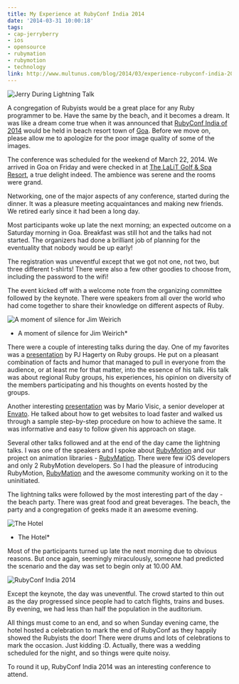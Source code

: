 ```yaml
---
title: My Experience at RubyConf India 2014
date: '2014-03-31 10:00:18'
tags:
- cap-jerryberry
- ios
- opensource
- rubymation
- rubymotion
- technology
link: http://www.multunus.com/blog/2014/03/experience-rubyconf-india-2014/
---
```


![Jerry During Lightning Talk](http://www.multunus.com/wp-content/uploads/2014/03/ii_14507c4d213f194a.jpeg)

A congregation of Rubyists would be a great place for any Ruby programmer to be. Have the same by the beach, and it becomes a dream. It was like a dream come true when it was announced that [RubyConf India of 2014](http://rubyconfindia.org/2014/) would be held in beach resort town of [Goa](http://en.wikipedia.org/wiki/Goa). Before we move on, please allow me to apologize for the poor image quality of some of the images.

The conference was scheduled for the weekend of March 22, 2014. We arrived in Goa on Friday and were checked in at 
[The LaLiT Golf & Spa Resort](http://www.tripadvisor.in/Hotel_Review-g306996-d299125-Reviews-The_LaLiT_Golf_Spa_Resort_Goa-Canacona_Goa.html), a true delight indeed. The ambience was serene and the rooms were grand.

Networking, one of the major aspects of any conference, started during the dinner. It was a pleasure meeting acquaintances and making new friends. We retired early since it had been a long day.

Most participants woke up late the next morning; an expected outcome on a Saturday morning in Goa. Breakfast was still hot and the talks had not started. The organizers had done a brilliant job of planning for the eventuality that nobody would be up early!

The registration was uneventful except that we got not one, not two, but three different t-shirts! There were also a few other goodies to choose from, including the password to the wifi!

The event kicked off with a welcome note from the organizing committee followed by the keynote. There were speakers from all over the world who had come together to share their knowledge on different aspects of Ruby.


![A moment of silence for Jim Weirich](http://www.multunus.com/wp-content/uploads/2014/03/@headius.jpg)

* A moment of silence for Jim Weirich* 

There were a couple of interesting talks during the day. One of my favorites was a [presentation](https://speakerdeck.com/aspleenic/ruby-groups-act-locally-think-globally) by PJ Hagerty on Ruby groups. He put on a pleasant combination of facts and humor that managed to pull in everyone from the audience, or at least me for that matter, into the essence of his talk. His talk was about regional Ruby groups, his experiences, his opinion on diversity of the members participating and his thoughts on events hosted by the groups.

Another interesting [presentation](https://speakerdeck.com/keithpitt/keith-and-marios-guide-to-fast-websites) was by Mario Visic, a senior developer at [Envato](http://www.envato.com). He talked about how to get websites to load faster and walked us through a sample step-by-step procedure on how to achieve the same. It was informative and easy to follow given his approach on stage.

Several other talks followed and at the end of the day came the lightning talks. I was one of the speakers and I spoke about [RubyMotion](http://www.rubymotion.com/) and our project on animation libraries - [RubyMation](http://www.multunus.com/open_source/rubymation-series-animation-libraries-rubymotion/). There were few iOS developers and only 2 RubyMotion developers. So I had the pleasure of introducing RubyMotion, [RubyMation](http://www.multunus.com/open_source/rubymation-series-animation-libraries-rubymotion/) and the awesome community working on it to the uninitiated.

The lightning talks were followed by the most interesting part of the day - the beach party. There was great food and great beverages. The beach, the party and a congregation of geeks made it an awesome evening.

![The Hotel](http://www.multunus.com/wp-content/uploads/2014/03/@mariovisic_2.jpg) 

* The Hotel* 

Most of the participants turned up late the next morning due to obvious reasons. But once again, seemingly miraculously, someone had predicted the scenario and the day was set to begin only at 10.00 AM.


![RubyConf India 2014](http://www.multunus.com/wp-content/uploads/2014/03/@mariovisic_1.jpg)

Except the keynote, the day was uneventful. The crowd started to thin out as the day progressed since people had to catch flights, trains and buses. By evening, we had less than half the population in the auditorium.

All things must come to an end, and so when Sunday evening came, the hotel hosted a celebration to mark the end of RubyConf as they happily showed the Rubyists the door! There were drums and lots of celebrations to mark the occasion. Just kidding :D. Actually, there was a wedding scheduled for the night, and so things were quite noisy.

To round it up, RubyConf India 2014 was an interesting conference to attend.
